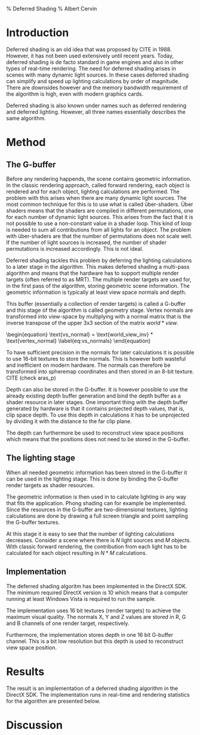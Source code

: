 % Deferred Shading
% Albert Cervin

# Introduction
Deferred shading is an old idea that was proposed by CITE in
1988. However, it has not been used extensively until recent
years. Today, deferred shading is de facto standard in game engines
and also in other types of real-time rendering. The need for deferred
shading arises in scenes with many dynamic light sources. In these
cases deferred shading can simplify and speed up lighting calculations
by order of magnitude. There are downsides however and the memory
bandwidth requirement of the algorithm is high, even with modern
graphics cards.

Deferred shading is also known under names such as deferred rendering
and deferred lighting. However, all three names essentially describes
the same algorithm.

# Method

## The G-buffer
Before any rendering happends, the scene contains geometric
information. In the classic rendering approach, called forward
rendering, each object is rendered and for each object, lighting
calculations are performed. The problem with this arises when there
are many dynamic light sources. The most common technique for this is
to use what is called über-shaders. Über shaders means that the
shaders are compiled in different permutations, one for each number of
dynamic light sources. This arises from the fact that it is not
possible to use a non-constant value in a shader loop. This kind of
loop is needed to sum all contributions from all lights for an
object. The problem with über-shaders are that the number of
permutations does not scale well. If the number of light sources is
increased, the number of shader permutations is increased
accordingly. This is not ideal.

Deferred shading tackles this problem by deferring the lighting
calculations to a later stage in the algorithm. This makes deferred
shading a multi-pass algorithm and means that the hardware has to
support multiple render targets (often referred to as MRT). The
multiple render targets are used for, in the first pass of the
algorithm, storing geometric scene information. The geometric
information is typically at least view space normals and depth.

This buffer (essentially a collection of render targets) is called a G-buffer and this stage of the algorithm is
called geometry stage. Vertex normals are transformed into view-space
by multiplying with a normal matrix that is the inverse transpose of
the upper 3x3 section of the matrix $world*view$.

\begin{equation}
	\text{vs\_normal} = \text{world\_view\_inv} * \text{vertex\_normal}
	\label{eq:vs_normals}
\end{equation}

To have sufficient precision in the normals for later calculations it
is possible to use 16-bit textures to store the normals. This is
however both wasteful and inefficient on modern hardware. The normals
can therefore be transformed into spheremap coordinates and then
stored in an 8-bit texture. CITE (check aras_p)

Depth can also be stored in the G-buffer. It is however possible to
use the already existing depth buffer generation and bind the depth
buffer as a shader resource in later stages. One important thing with
the depth buffer generated by hardware is that it contains projected
depth values, that is, clip space depth. To use this depth in
calculations it has to be unprojected by dividing it with the distance
to the far clip plane. 

The depth can furthermore be used to reconstruct view space positions
which means that the positions does not need to be stored in the G-buffer.

## The lighting stage
When all needed geometric information has been stored in the G-buffer
it can be used in the lighting stage. This is done by binding the
G-buffer render targets as shader resources.

The geometric information is then used in to calculate lighting in any
way that fits the application. Phong shading can for example be
implemented. Since the resources in the G-buffer are two-dimensional
textures, lighting calculations are done by drawing a full screen
triangle and point sampling the G-buffer textures.

At this stage it is easy to see that the number of lighting
calculations decreases. Consider a scene where there is $N$ light
sources and $M$ objects. With classic forward rendering, the
contribution from each light has to be calculated for each object
resulting in $N*M$ calculations.

## Implementation
The deferred shading algoritm has been implemented in the DirectX
SDK. The minimum required DirectX version is 10 which means that a
computer running at least Windows Vista is required to run the sample.

The implementation uses 16 bit textures (render targets) to achieve the maximum visual
quality. The normals X, Y and Z values are stored in R, G and B
channels of one render target, respectively.

Furthermore, the implementation stores depth in one 16 bit G-buffer
channel. This is a bit low resolution but this depth is used to
reconstruct view space position.

# Results
The result is an implementation of a deferred shading algorithm in the
DirectX SDK. The implementation runs in real-time and rendering
statistics for the algorithm are presented below.

# Discussion
